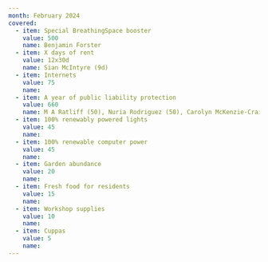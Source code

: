 ```yaml
---
month: February 2024
covered:
  - item: Special BreathingSpace booster
    value: 500
    name: Benjamin Forster
  - item: X days of rent
    value: 12x30d
    name: Sian McIntyre (9d)
  - item: Internets
    value: 75
    name: 
  - item: A year of public liability protection
    value: 660
    name: M A Ratliff (50), Nuria Rodriguez (50), Carolyn McKenzie-Craig (50), Luke Bacon (300), Siena Bordignon (10), O. Svyatova (20) 
  - item: 100% renewably powered lights
    value: 45
    name: 
  - item: 100% renewable computer power
    value: 45
    name: 
  - item: Garden abundance
    value: 20
    name: 
  - item: Fresh food for residents
    value: 15
    name: 
  - item: Workshop supplies
    value: 10
    name: 
  - item: Cuppas
    value: 5
    name: 
---
```

